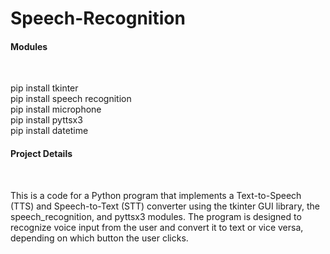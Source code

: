 # Speech-Recognition
<h4>Modules</h4><br>
<p>
  pip install tkinter<br>
  pip install speech recognition<br>
  pip install microphone<br>
  pip install pyttsx3<br>
  pip install datetime<br>
</p>
<h4>Project Details</h4><br>
<p>
  This is a code for a Python program that implements a Text-to-Speech (TTS) and Speech-to-Text (STT) converter using the tkinter GUI library, the speech_recognition, and pyttsx3 modules. The program is designed to recognize voice input from the user and convert it to text or vice versa, depending on which button the user clicks.
</p>
